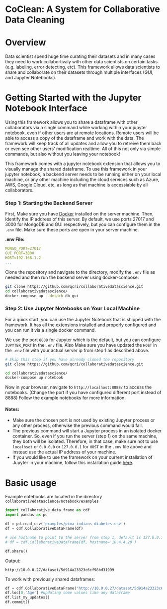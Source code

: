 # CoClean: A System for Collaborative Data Cleaning

# Overview
Data scientist spend huge time curating their datasets and in many cases they need to work collabortivaly with other data scientists on certain tasks (e.g. labeling, error detecting, etc).
This framework allows data scientists to share and collaborate on their datasets through multiple interfaces (GUI, and Jupyter Notebooks).

# Getting Started with the Jupyter Notebook Interface
Using this framework allows you to share a dataframe with other collaborators via a single command while working within your jupyter notebook, even if other users are at remote locations. Remote users will be able to access a copy of the dataframe and work with the data. The framework will keep track of all updates and allow you to retreive them back or even see other users' modification realtime. All of this not only via simple commands, but also without you leaving your notebook!

This framework comes with a jupyter notebook extension that allows you to visually manage the shared dataframe. To use this framework in your jupyter notebook, a backend server needs to be running either on your local machine, or any other machine including the cloud services such as Azure, AWS, Google Cloud, etc, as long as that machine is accessiable by all collaborators.



### **Step 1: Starting the Backend Server**
First, Make sure you have [Docker](https://www.docker.com/) installed on the server machine. Then, Identify the IP address of this server. By default, we use ports 27017 and 3000 for MongoDB and GUI respectively, but you can configure them in the `.env` file. Make sure these ports are open in your server machine. 

**.env File:**

```yaml
MONGO_PORT=27017
GUI_PORT=3000
HOST=192.168.1.2
...
```


Clone the repository and navigate to the directory, modify the `.env` file as needed and then run the backend server using docker-compose:

```bash 
git clone https://github.com/qcri/collaborativedatascience.git
cd collaborativedatascience/
docker-compose up --detach db gui 
```


### **Step 2: Use Jupyter Notebooks on Your Local Machine**
For a quick start, you can use the Jupyter Notebook that is shipped with the framework. It has all the extensions installed and properly configured and you can run it via a single docker command. 

We use the port `8888` for Jupyter which is the default, but you can configure  `JUPYTER_PORT` in the `.env` file. Also Make sure you have updated the `HOST` in the `.env` file with your actual server ip from step 1 as described above.

```bash
# Skip this step if you have already cloned the repository
git clone https://github.com/qcri/collaborativedatascience.git 

cd collaborativedatascience/
docker-compose up notebook 
```

Now in your browser, navigate to `http://localhost:8888/` to access the notebooks. (Change the port if you have configured different port instead of 8888) 
Follow the example notebooks for more information.

#### Notes:
- Make sure the chosen port is not used by existing Jupyter process or any other process, otherwise the previous command would fail.
- The previous command will start a Jupyter process in an isolated docker container. So, even if you run the server (step 1) on the same machine, they both will be isolated. Therefore, in that case, make sure not to use `localhsot` or `0.0.0.0` or `127.0.0.1` for `HOST` in the `.env` file above and instead use the actual IP address of your machine.
- If you would like to use the framework on your current installation of Jupyter in your machine, follow this installation guide [here](https://github.com/qcri/collaborativedatascience/wiki/Installation-on-Current-Jupyter-Notebook). 






# Basic usage

Example notebooks are located in the directory `collaborativedatascience/notebook/examples`

```python
import collaborative_data_frame as cdf
import pandas as pd

df = pd.read_csv('examples/pima-indians-diabetes.csv')
df = cdf.CollaborativeDataFrame(df)

# use hostname to point to the server from step 1, default is 127.0.0.1
# df = cdf.CollaborativeDataFrame(df, hostname='10.4.4.20')

df.share()
```
Output:
```
http://10.0.0.27/dataset/5d914a23323c6cf98bd31999
```

To work with previously shared dataframes:
```python
df = cdf.CollaborativeDataFrame('http://10.0.0.27/dataset/5d914a23323c6cf98bd31999')
df.loc[0,'Age'] #updating some values like any dataframe
df.list_my_updates()
df.commit()
```
